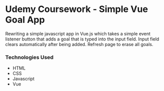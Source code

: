 # Udemy Coursework - Simple Vue Goal App
Rewriting a simple javascript app in Vue.js which takes a simple event listener button that adds a goal that is typed into the input field. Input field clears automatically after being added. Refresh page to erase all goals.

### Technologies Used
- HTML
- CSS
- Javascript
- Vue
